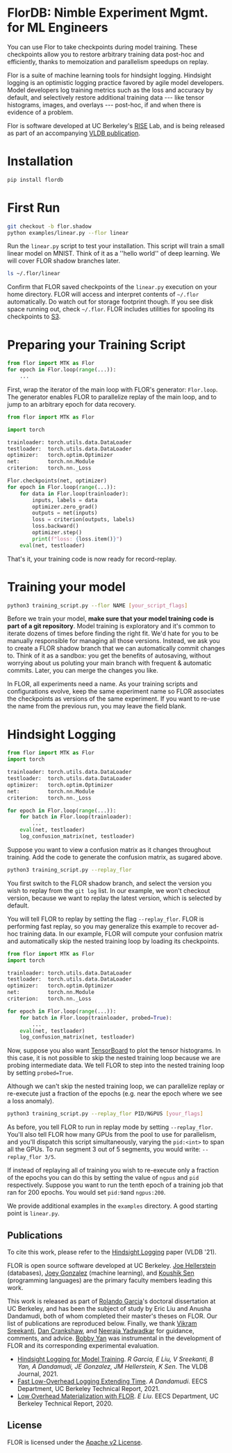 <!-- ![Travis](https://travis-ci.com/ucbrise/flor.svg?branch=master)
![Python37](https://img.shields.io/badge/python-3.7-blue.svg)
[![](https://badge.fury.io/py/pyflor.svg)](https://pypi.org/project/pyflor/)
[![codecov](https://codecov.io/gh/ucbrise/flor/branch/master/graph/badge.svg)](https://codecov.io/gh/ucbrise/flor)
 -->

FlorDB: Nimble Experiment Mgmt. for ML Engineers
================================

You can use Flor to take checkpoints during model training.
These checkpoints allow you to restore arbitrary training data post-hoc and efficiently,
thanks to memoization and parallelism speedups on replay.

Flor is a suite of machine learning tools for hindsight logging.
Hindsight logging is an optimistic logging practice favored by agile model developers. 
Model developers log training metrics such as the loss and accuracy by default, 
and selectively restore additional training data --- like tensor histograms, images, and overlays --- post-hoc, 
if and when there is evidence of a problem. 

Flor is software developed at UC Berkeley's [RISE](https://rise.cs.berkeley.edu/) Lab, 
and is being released as part of an accompanying [VLDB publication](http://www.vldb.org/pvldb/vol14/p682-garcia.pdf).

# Installation

```bash
pip install flordb
```

# First Run
```bash
git checkout -b flor.shadow
python examples/linear.py --flor linear
```
Run the ``linear.py`` script to test your installation. 
This script will train a small linear model on MNIST.
Think of it as a ''hello world'' of deep learning.
We will cover FLOR shadow branches later.

```bash
ls ~/.flor/linear
```
Confirm that FLOR saved checkpoints of the ``linear.py`` execution on your home directory.
FLOR will access and interpret contents of ``~/.flor`` automatically. 
Do watch out for storage footprint though. 
If you see disk space running out, check ``~/.flor``.
FLOR includes utilities for spooling its checkpoints to [S3](https://aws.amazon.com/s3).

# Preparing your Training Script

```python
from flor import MTK as Flor
for epoch in Flor.loop(range(...)):
    ...
```

First, wrap the iterator of the main loop with FLOR's generator: ``Flor.loop``. 
The generator enables FLOR to parallelize replay of the main loop,
and to jump to an arbitrary epoch for data recovery.

```python
from flor import MTK as Flor

import torch

trainloader: torch.utils.data.DataLoader
testloader:  torch.utils.data.DataLoader
optimizer:   torch.optim.Optimizer
net:         torch.nn.Module
criterion:   torch.nn._Loss

Flor.checkpoints(net, optimizer)
for epoch in Flor.loop(range(...)):
    for data in Flor.loop(trainloader):
        inputs, labels = data
        optimizer.zero_grad()
        outputs = net(inputs)
        loss = criterion(outputs, labels)
        loss.backward()
        optimizer.step()
        print(f"loss: {loss.item()}")
    eval(net, testloader)
```
That's it, your training code is now ready for record-replay.

# Training your model

```bash
python3 training_script.py --flor NAME [your_script_flags]
```

Before we train your model, 
**make sure that your model training code is part of a git repository**.
Model training is exploratory and it's common to iterate dozens of times
before finding the right fit.
We'd hate for you to be manually responsible for managing all those versions.
Instead, we ask you to create a FLOR shadow branch
that we can automatically commit changes to.
Think of it as a sandbox: you get the benefits of autosaving,
without worrying about us poluting your main branch with frequent & automatic commits.
Later, you can merge the changes you like.

In FLOR, all experiments need a name. 
As your training scripts and configurations evolve,
keep the same experiment name so FLOR 
associates the checkpoints as versions of the same experiment.
If you want to re-use the name from the previous run, 
you may leave the field blank.

# Hindsight Logging

```python
from flor import MTK as Flor
import torch

trainloader: torch.utils.data.DataLoader
testloader:  torch.utils.data.DataLoader
optimizer:   torch.optim.Optimizer
net:         torch.nn.Module
criterion:   torch.nn._Loss

for epoch in Flor.loop(range(...)):
    for batch in Flor.loop(trainloader):
        ...
    eval(net, testloader)
    log_confusion_matrix(net, testloader)
```

Suppose you want to view a confusion matrix as it changes
throughout training.
Add the code to generate the confusion matrix, as sugared above.

```bash
python3 training_script.py --replay_flor
```

You first switch to the FLOR shadow branch,
and select the version you wish to replay
from the `git log` list. 
In our example, we won't checkout version,
because we want to replay the latest version,
which is selected by default.

You will tell FLOR to replay by setting the flag ``--replay_flor``. 
FLOR is performing fast replay, so you may generalize this
example to recover ad-hoc training data.
In our example, FLOR will compute your confusion matrix 
and automatically skip the nested training loop 
by loading its checkpoints.

```python
from flor import MTK as Flor
import torch

trainloader: torch.utils.data.DataLoader
testloader:  torch.utils.data.DataLoader
optimizer:   torch.optim.Optimizer
net:         torch.nn.Module
criterion:   torch.nn._Loss

for epoch in Flor.loop(range(...)):
    for batch in Flor.loop(trainloader, probed=True):
        ...
    eval(net, testloader)
    log_confusion_matrix(net, testloader)
```

Now, suppose you also want [TensorBoard](https://www.tensorflow.org/tensorboard)
to plot the tensor histograms.
In this case, it is not possible to skip the nested training loop
because we are probing intermediate data.
We tell FLOR to step into the nested training loop by setting ``probed=True``.

Although we can't skip the nested training loop, we can parallelize replay or
re-execute just a fraction of the epochs (e.g. near the epoch where we see a loss anomaly).

```bash
python3 training_script.py --replay_flor PID/NGPUS [your_flags]
```

As before, you tell FLOR to run in replay mode by setting ``--replay_flor``.
You'll also tell FLOR how many GPUs from the pool to use for parallelism,
and you'll dispatch this script simultaneously, varying the ``pid:<int>``
to span all the GPUs. To run segment 3 out of 5 segments, you would write: ``--replay_flor 3/5``.

If instead of replaying all of training you wish to re-execute only a fraction of the epochs
you can do this by setting the value of ``ngpus`` and ``pid`` respectively.
Suppose you want to run the tenth epoch of a training job that ran for 200 epochs. You would set
``pid:9``and ``ngpus:200``.

We provide additional examples in the ``examples`` directory. A good starting point is ``linear.py``. 

## Publications

To cite this work, please refer to the [Hindsight Logging](http://www.vldb.org/pvldb/vol14/p682-garcia.pdf) paper (VLDB '21).

FLOR is open source software developed at UC Berkeley. 
[Joe Hellerstein](https://dsf.berkeley.edu/jmh/) (databases), [Joey Gonzalez](http://people.eecs.berkeley.edu/~jegonzal/) (machine learning), and [Koushik Sen](https://people.eecs.berkeley.edu/~ksen) (programming languages) 
are the primary faculty members leading this work.

This work is released as part of [Rolando Garcia](https://rlnsanz.github.io/)'s doctoral dissertation at UC Berkeley,
and has been the subject of study by Eric Liu and Anusha Dandamudi, 
both of whom completed their master's theses on FLOR.
Our list of publications are reproduced below.
Finally, we thank [Vikram Sreekanti](https://www.vikrams.io/), [Dan Crankshaw](https://dancrankshaw.com/), and [Neeraja Yadwadkar](https://cs.stanford.edu/~neeraja/) for guidance, comments, and advice.
[Bobby Yan](https://bobbyy.org/) was instrumental in the development of FLOR and its corresponding experimental evaluation.

* [Hindsight Logging for Model Training](http://www.vldb.org/pvldb/vol14/p682-garcia.pdf). _R Garcia, E Liu, V Sreekanti, B Yan, A Dandamudi, JE Gonzalez, JM Hellerstein, K Sen_. The VLDB Journal, 2021.
* [Fast Low-Overhead Logging Extending Time](https://www2.eecs.berkeley.edu/Pubs/TechRpts/2021/EECS-2021-117.html). _A Dandamudi_. EECS Department, UC Berkeley Technical Report, 2021.
* [Low Overhead Materialization with FLOR](https://www2.eecs.berkeley.edu/Pubs/TechRpts/2020/EECS-2020-79.html). _E Liu_. EECS Department, UC Berkeley Technical Report, 2020. 


## License
FLOR is licensed under the [Apache v2 License](https://www.apache.org/licenses/LICENSE-2.0).
